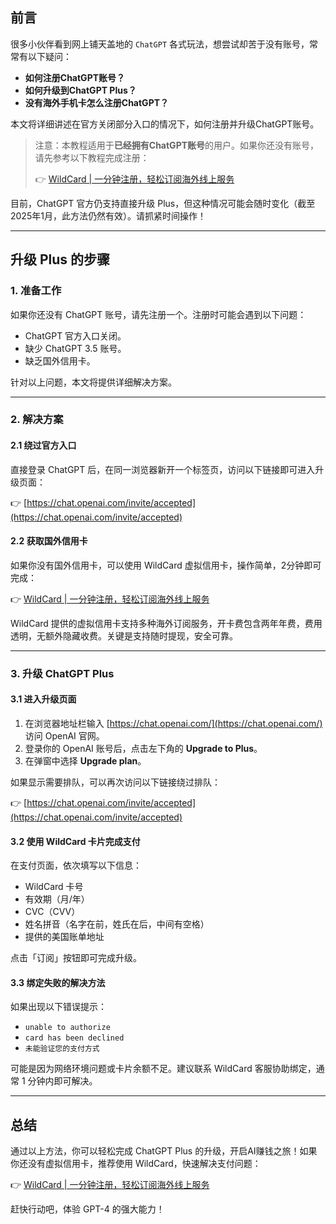 ## 前言

很多小伙伴看到网上铺天盖地的 `ChatGPT` 各式玩法，想尝试却苦于没有账号，常常有以下疑问：

- **如何注册ChatGPT账号？**
- **如何升级到ChatGPT Plus？**
- **没有海外手机卡怎么注册ChatGPT？**

本文将详细讲述在官方关闭部分入口的情况下，如何注册并升级ChatGPT账号。

> 注意：本教程适用于**已经拥有ChatGPT账号**的用户。如果你还没有账号，请先参考以下教程完成注册：
>
> 👉 [WildCard | 一分钟注册，轻松订阅海外线上服务](https://bit.ly/bewildcard)

目前，ChatGPT 官方仍支持直接升级 Plus，但这种情况可能会随时变化（截至2025年1月，此方法仍然有效）。请抓紧时间操作！

---

## 升级 Plus 的步骤

### 1. 准备工作

如果你还没有 ChatGPT 账号，请先注册一个。注册时可能会遇到以下问题：

- ChatGPT 官方入口关闭。
- 缺少 ChatGPT 3.5 账号。
- 缺乏国外信用卡。

针对以上问题，本文将提供详细解决方案。

---

### 2. 解决方案

#### 2.1 绕过官方入口

直接登录 ChatGPT 后，在同一浏览器新开一个标签页，访问以下链接即可进入升级页面：

👉 [https://chat.openai.com/invite/accepted](https://chat.openai.com/invite/accepted)

#### 2.2 获取国外信用卡

如果你没有国外信用卡，可以使用 WildCard 虚拟信用卡，操作简单，2分钟即可完成：

👉 [WildCard | 一分钟注册，轻松订阅海外线上服务](https://bit.ly/bewildcard)

WildCard 提供的虚拟信用卡支持多种海外订阅服务，开卡费包含两年年费，费用透明，无额外隐藏收费。关键是支持随时提现，安全可靠。

---

### 3. 升级 ChatGPT Plus

#### 3.1 进入升级页面

1. 在浏览器地址栏输入 [https://chat.openai.com/](https://chat.openai.com/) 访问 OpenAI 官网。
2. 登录你的 OpenAI 账号后，点击左下角的 **Upgrade to Plus**。
3. 在弹窗中选择 **Upgrade plan**。

如果显示需要排队，可以再次访问以下链接绕过排队：

👉 [https://chat.openai.com/invite/accepted](https://chat.openai.com/invite/accepted)

#### 3.2 使用 WildCard 卡片完成支付

在支付页面，依次填写以下信息：

- WildCard 卡号
- 有效期（月/年）
- CVC（CVV）
- 姓名拼音（名字在前，姓氏在后，中间有空格）
- 提供的美国账单地址

点击「订阅」按钮即可完成升级。

#### 3.3 绑定失败的解决方法

如果出现以下错误提示：

- `unable to authorize`
- `card has been declined`
- `未能验证您的支付方式`

可能是因为网络环境问题或卡片余额不足。建议联系 WildCard 客服协助绑定，通常 1 分钟内即可解决。

---

## 总结

通过以上方法，你可以轻松完成 ChatGPT Plus 的升级，开启AI赚钱之旅！如果你还没有虚拟信用卡，推荐使用 WildCard，快速解决支付问题：

👉 [WildCard | 一分钟注册，轻松订阅海外线上服务](https://bit.ly/bewildcard)

赶快行动吧，体验 GPT-4 的强大能力！